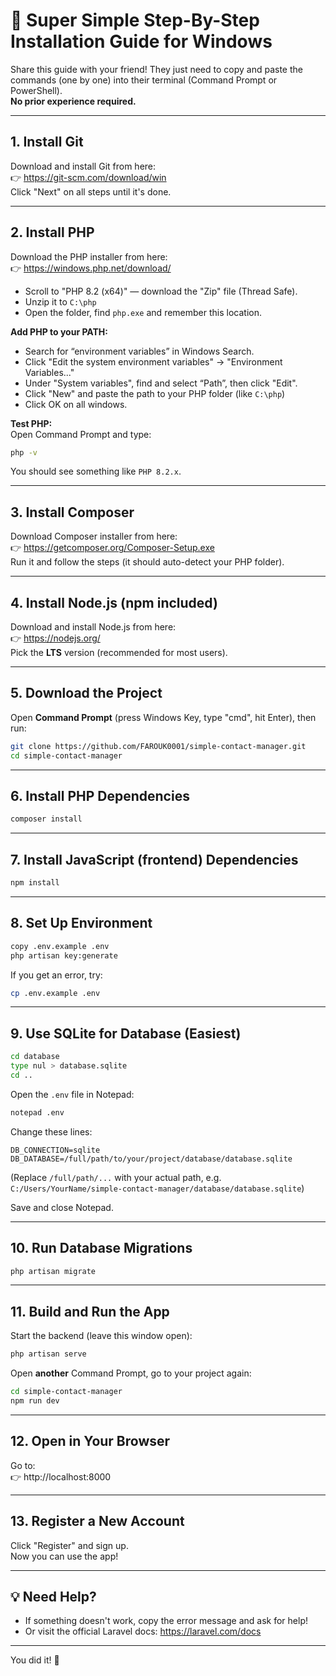 # 🚀 Super Simple Step-By-Step Installation Guide for Windows

Share this guide with your friend! They just need to copy and paste the commands (one by one) into their terminal (Command Prompt or PowerShell).  
**No prior experience required.**

---

## 1. Install Git

Download and install Git from here:  
👉 https://git-scm.com/download/win  
Click "Next" on all steps until it's done.

---

## 2. Install PHP

Download the PHP installer from here:  
👉 https://windows.php.net/download/  
- Scroll to "PHP 8.2 (x64)" — download the "Zip" file (Thread Safe).
- Unzip it to `C:\php`
- Open the folder, find `php.exe` and remember this location.

**Add PHP to your PATH:**  
- Search for “environment variables” in Windows Search.
- Click "Edit the system environment variables" → "Environment Variables..."
- Under "System variables", find and select “Path”, then click "Edit".
- Click "New" and paste the path to your PHP folder (like `C:\php`)
- Click OK on all windows.

**Test PHP:**  
Open Command Prompt and type:
```sh
php -v
```
You should see something like `PHP 8.2.x`.

---

## 3. Install Composer

Download Composer installer from here:  
👉 https://getcomposer.org/Composer-Setup.exe  
Run it and follow the steps (it should auto-detect your PHP folder).

---

## 4. Install Node.js (npm included)

Download and install Node.js from here:  
👉 https://nodejs.org/  
Pick the **LTS** version (recommended for most users).

---

## 5. Download the Project

Open **Command Prompt** (press Windows Key, type "cmd", hit Enter), then run:
```sh
git clone https://github.com/FAROUK0001/simple-contact-manager.git
cd simple-contact-manager
```

---

## 6. Install PHP Dependencies

```sh
composer install
```

---

## 7. Install JavaScript (frontend) Dependencies

```sh
npm install
```

---

## 8. Set Up Environment

```sh
copy .env.example .env
php artisan key:generate
```

If you get an error, try:
```sh
cp .env.example .env
```

---

## 9. Use SQLite for Database (Easiest)

```sh
cd database
type nul > database.sqlite
cd ..
```
Open the `.env` file in Notepad:
```sh
notepad .env
```
Change these lines:
```
DB_CONNECTION=sqlite
DB_DATABASE=/full/path/to/your/project/database/database.sqlite
```
(Replace `/full/path/...` with your actual path, e.g. `C:/Users/YourName/simple-contact-manager/database/database.sqlite`)

Save and close Notepad.

---

## 10. Run Database Migrations

```sh
php artisan migrate
```

---

## 11. Build and Run the App

Start the backend (leave this window open):
```sh
php artisan serve
```
Open **another** Command Prompt, go to your project again:
```sh
cd simple-contact-manager
npm run dev
```

---

## 12. Open in Your Browser

Go to:  
👉 http://localhost:8000

---

## 13. Register a New Account

Click "Register" and sign up.  
Now you can use the app!

---

## 💡 Need Help?

- If something doesn't work, copy the error message and ask for help!
- Or visit the official Laravel docs: https://laravel.com/docs

---

You did it! 🎉
